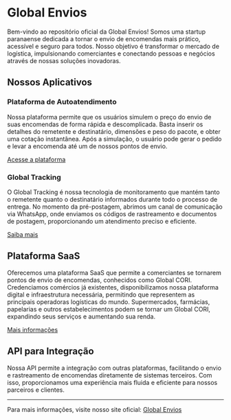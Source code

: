 # Global Envios

Bem-vindo ao repositório oficial da Global Envios! Somos uma startup paranaense dedicada a tornar o envio de encomendas mais prático, acessível e seguro para todos. Nosso objetivo é transformar o mercado de logística, impulsionando comerciantes e conectando pessoas e negócios através de nossas soluções inovadoras.

## Nossos Aplicativos

### Plataforma de Autoatendimento

Nossa plataforma permite que os usuários simulem o preço do envio de suas encomendas de forma rápida e descomplicada. Basta inserir os detalhes do remetente e destinatário, dimensões e peso do pacote, e obter uma cotação instantânea. Após a simulação, o usuário pode gerar o pedido e levar a encomenda até um de nossos pontos de envio. 

[Acesse a plataforma](https://app.globalenvios.com.br/index.php/cotacao?utm_source=github.com)

### Global Tracking

O Global Tracking é nossa tecnologia de monitoramento que mantém tanto o remetente quanto o destinatário informados durante todo o processo de entrega. No momento da pré-postagem, abrimos um canal de comunicação via WhatsApp, onde enviamos os códigos de rastreamento e documentos de postagem, proporcionando um atendimento preciso e eficiente. 

[Saiba mais](https://www.globalenvios.com.br?utm_source=github.com)

## Plataforma SaaS

Oferecemos uma plataforma SaaS que permite a comerciantes se tornarem pontos de envio de encomendas, conhecidos como Global CORI. Credenciamos comércios já existentes, disponibilizamos nossa plataforma digital e infraestrutura necessária, permitindo que representem as principais operadoras logísticas do mundo. Supermercados, farmácias, papelarias e outros estabelecimentos podem se tornar um Global CORI, expandindo seus serviços e aumentando sua renda.

[Mais informações](https://globalenvios.com.br/juntos/?utm_source=github.com)

## API para Integração

Nossa API permite a integração com outras plataformas, facilitando o envio e rastreamento de encomendas diretamente de sistemas terceiros. Com isso, proporcionamos uma experiência mais fluida e eficiente para nossos parceiros e clientes.

---

Para mais informações, visite nosso site oficial: [Global Envios](https://www.globalenvios.com.br?utm_source=github.com)
